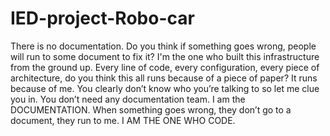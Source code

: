 # IED-project-Robo-car

There is no documentation.
Do you think if something goes wrong, people will run to some document to fix it? I'm the one who built this infrastructure from the ground up. Every line of code, every configuration, every piece of architecture, do you think this all runs because of a piece of paper? It runs because of me. You clearly don’t know who you’re talking to so let me clue you in. You don’t need any documentation team.
I am the DOCUMENTATION. 
When something goes wrong, they don’t go to a document, they run to me.
I AM THE ONE WHO CODE.
